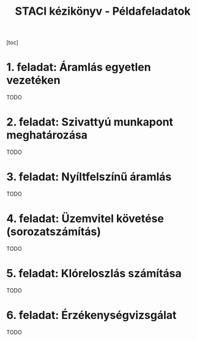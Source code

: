 <header>
<center>
<h1>STACI kézikönyv - Példafeladatok</h1>
</header>
<main>

[toc]

# 1. feladat: Áramlás egyetlen vezetéken 

TODO

# 2. feladat: Szivattyú munkapont meghatározása

TODO
# 3. feladat: Nyíltfelszínű áramlás

TODO
# 4. feladat: Üzemvitel követése (sorozatszámítás) 

TODO
# 5. feladat: Klóreloszlás számítása

TODO

# 6. feladat: Érzékenységvizsgálat

TODO

</main>